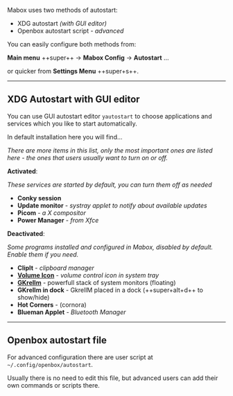<div class="gal1">
    <a href="../../img/mabox-autostart.jpg" title="Autostart handling in Mabox Linux"><img src="../../img/mabox-autostart.jpg" alt="" /></a>
</div>


Mabox uses two methods of autostart:

- XDG autostart *(with GUI editor)*
- Openbox autostart script - *advanced*


You can easily configure both methods from:

**Main menu** ++super++ -> **Mabox Config** -> **Autostart** …

or quicker from **Settings Menu** ++super+s++.

---
## XDG Autostart with GUI editor
You can use GUI autostart editor `yautostart` to choose applications and services which you like to start automatically.

In default installation here you will find...

*There are more items in this list, only the most important ones are listed here - the ones that users usually want to turn on or off.*

**Activated**:

*These services are started by default, you can turn them off as needed*

- **Conky session**
- **Update monitor** - *systray applet to notify about available updates*
- **Picom** - *a X compositor*
- **Power Manager** - *from Xfce*

**Deactivated**:

*Some programs installed and configured in Mabox, disabled by default. Enable them if you need.*

- **ClipIt** - *clipboard manager*
- **[Volume Icon](../../apps/volume-icon/)** - *volume control icon in system tray*
- **[GKrellm](../../apps/gkrellm/)** - powerfull stack of system monitors (floating)
- **GKrellm in dock** - GkrellM placed in a dock (++super+alt+d++ to show/hide)
- **Hot Corners** - (cornora)
- **Blueman Applet** - *Bluetooth Manager*



---
## Openbox autostart file
For advanced configuration there are user script at `~/.config/openbox/autostart`.

Usually there is no need to edit this file, but advanced users can add their own commands or scripts there. 